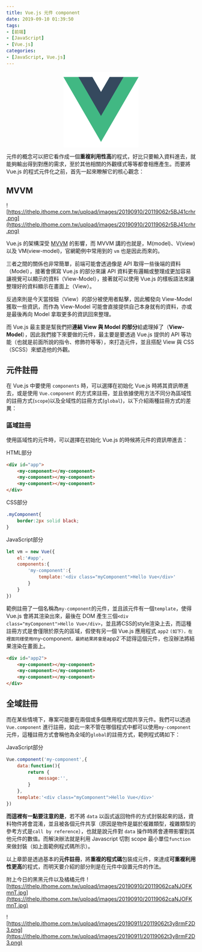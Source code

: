 ```yaml
---
title: Vue.js 元件 component
date: 2019-09-10 01:39:50
tags:
- [前端]
- [JavaScript]
- [Vue.js]
categories: 
- [JavaScript, Vue.js]
---
```


<div style="display:flex;justify-content:center;">
  <img style="object-fit:cover;" src='/images/vue-logo.png' width='200px' height='200px' />
</div>

元件的概念可以把它看作成一個**重複利用性高**的程式，好比只要輸入資料進去，就能夠輸出得到對應的需求，至於其他相關的外觀樣式等等都會相應產生。而要將 Vue.js 的程式元件化之前，首先一起來瞭解它的核心觀念：

## MVVM
![https://ithelp.ithome.com.tw/upload/images/20190910/20119062r5BJ41crhr.png](https://ithelp.ithome.com.tw/upload/images/20190910/20119062r5BJ41crhr.png)

Vue.js 的架構深受 [MVVM](https://zh.wikipedia.org/wiki/MVVM) 的影響，而 MVVM 講的也就是，M(model)、V(view)以及 VM(view-model)，官網範例中常用到的 `vm` 也是因此而來的。

三者之間的關係也非常簡單，前端可能會透過像是 API 取得一些後端的資料（Model），接著會撰寫 Vue.js 的部分來讓 API 資料更有邏輯或整理成更加容易讓視覺可以顯示的資料（View-Model），接著就可以使用 Vue.js 的樣板語法來讓整理好的資料顯示在畫面上（View）。

反過來則是今天當按鈕（View）的部分被使用者點擊，因此觸發向 View-Model 獲取一些資訊，而作為 View-Model 可能會直接提供自己本身就有的資料，亦或是最後再向 Model 拿取更多的資訊回來整理。

而 Vue.js 最主要是幫我們把**連結 View 與 Model 的部分**給處理掉了（**View-Model**），因此我們接下來要做的元件，最主要是要透過 Vue.js 提供的 API 等功能（也就是前面所說的指令、修飾符等等），來打造元件，並且搭配 View 與 CSS（SCSS）來塑造他的外觀。

## 元件註冊
在 Vue.js 中要使用 `components` 時，可以選擇在初始化 Vue.js 時將其資訊帶進去，或是使用 `Vue.component` 的方式來註冊，並且依據使用方法不同分為區域性的註冊方式(`scope`)以及全域性的註冊方式(`global`)，以下介紹兩種註冊方式的差異：

### 區域註冊
使用區域性的元件時，可以選擇在初始化 Vue.js 的時候將元件的資訊帶進去：

HTML部分
```html
<div id="app">
    <my-component></my-component>
    <my-component></my-component>
    <my-component></my-component>
</div>
```

CSS部分
```css
.myComponent{
    border:2px solid black;
}
```

JavaScript部分

```javascript
let vm = new Vue({
    el:'#app',
    components:{
        'my-component':{
            template:'<div class="myComponent">Hello Vue</div>'
        }
    }
})
```
範例註冊了一個名稱為`my-component`的元件，並且該元件有一個`template`，使得 Vue.js 會將其渲染出來，最後在 DOM 產生三個`<div class="myComponent">Hello Vue</div>`，並且將CSS的style渲染上去，而這種註冊方式是會僅限於原先的區域，假使有另一個 Vue.js 應用程式 `app2` `(如下），在裡面同樣使用`my-component`，最終結果將會是`app2`不認得這個元件，也沒辦法將結果渲染在畫面上。

```html
<div id="app2">
    <my-component></my-component>
    <my-component></my-component>
    <my-component></my-component>
</div>
```

## 全域註冊
而在某些情境下，專案可能要在兩個或多個應用程式間共享元件。我們可以透過 `Vue.component` 進行註冊，如此一來不管在哪個程式中都可以使用`my-component`元件，這種註冊方式會稱他為全域的`global`的註冊方式，範例程式碼如下：

JavaScript部分
```javascript
Vue.component('my-component',{
    data:function(){
        return {
            message:'',
        }
    },
    template:'<div class="myComponent">Hello Vue</div>'
})
```

**而這裡有一點要注意的是**，若不將 `data` 以函式返回物件的方式封裝起來的話，資料物件將會混淆，並且被各個元件共享（原因是物件是屬於複雜類型，複雜類型的參考方式是`call by reference`），也就是說元件對 `data` 操作時將會連帶影響到其他元件的數值。而解決辦法就是利用 Javascript 切割 scope 最小單位`function`來做封裝（如上面範例程式碼所示）。

以上章節是透過基本的**元件註冊**，將**重複的程式碼**包裝成元件，來達成**可重複利用性更高**的程式，而明天要介紹的部分則是在元件中設置元件的作法。

附上今日的黑黑元件以及橘橘元件
![https://ithelp.ithome.com.tw/upload/images/20190910/20119062caNJOFKmnT.jpg](https://ithelp.ithome.com.tw/upload/images/20190910/20119062caNJOFKmnT.jpg)

![https://ithelp.ithome.com.tw/upload/images/20190911/20119062t3y8rmF2D3.png](https://ithelp.ithome.com.tw/upload/images/20190911/20119062t3y8rmF2D3.png)

